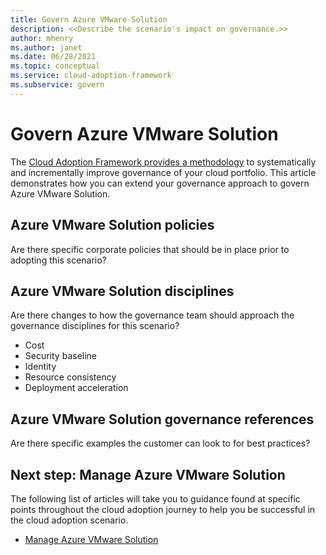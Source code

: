 ```yaml
---
title: Govern Azure VMware Solution
description: <<Describe the scenario's impact on governance.>>
author: mhenry
ms.author: janet
ms.date: 06/28/2021
ms.topic: conceptual
ms.service: cloud-adoption-framework
ms.subservice: govern
---
```


# Govern Azure VMware Solution

The [Cloud Adoption Framework provides a methodology](../../govern/index.md) to systematically and incrementally improve governance of your cloud portfolio. This article demonstrates how you can extend your governance approach to govern Azure VMware Solution.

## Azure VMware Solution policies

Are there specific corporate policies that should be in place prior to adopting this scenario?

## Azure VMware Solution disciplines

Are there changes to how the governance team should approach the governance disciplines for this scenario?

- Cost
- Security baseline
- Identity
- Resource consistency
- Deployment acceleration

## Azure VMware Solution governance references

Are there specific examples the customer can look to for best practices?

## Next step: Manage Azure VMware Solution

The following list of articles will take you to guidance found at specific points throughout the cloud adoption journey to help you be successful in the cloud adoption scenario.

- [Manage Azure VMware Solution](./manage.md)

